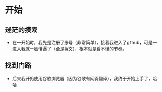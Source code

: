 # **开始**

## **迷茫的摸索**
- 在一开始时，我先是注册了账号（非常简单），接着我进入了github，可是一进入我就一脸懵逼了（全是英文），根本就是看不懂的节奏。

## **找到门路**
- 后来我开始使用谷歌浏览器（因为谷歌有网页翻译），我终于开始上手了，哈哈
